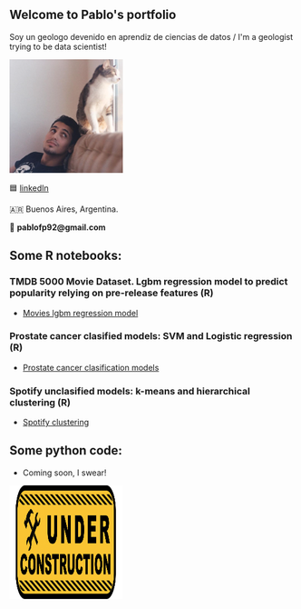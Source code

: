 ## Welcome to Pablo's portfolio

Soy un geologo devenido en aprendiz de ciencias de datos / I'm a geologist trying to be data scientist!  

<img src="https://raw.githubusercontent.com/pablofp92/pablofp92/main/polci.png" width="200" height="200" />

:blue_square: [linkedIn](https://www.linkedin.com/in/pablofprz/)

:argentina: Buenos Aires, Argentina.  

:e-mail: __pablofp92@gmail.com__ 


## Some R notebooks: 

### TMDB 5000 Movie Dataset. Lgbm regression model to predict popularity relying on pre-release features (R)
* [Movies lgbm regression model](movies_lgbm/movies.html)

### Prostate cancer clasified models: SVM and Logistic regression (R)
* [Prostate cancer clasification models](/prostate/prostate_cancer_models.md)

### Spotify unclasified models: k-means and hierarchical clustering (R) 
* [Spotify clustering](/clustering_spotify/clustering_spotify.html)


## Some python code:

* Coming soon, I swear! 

<img src="https://raw.githubusercontent.com/pablofp92/pablofp92/main/under-construction-2408062_1280-862x307.png" width="200" height="200" />
